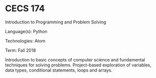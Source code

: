 # CECS 174

Introduction to Programming and Problem Solving

Language(s): Python

Technologies: Atom

Term: Fall 2018

Introduction to basic concepts of computer science and fundamental techniques for solving problems. Project-based exploration of variables, data types, conditional statements, loops and arrays.
